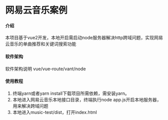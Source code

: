 # 网易云音乐案例

#### 介绍
本项目基于vue2开发，本地开启需启动node服务器解决http跨域问题，实现网易云音乐的单曲推荐和关键词搜索功能

#### 软件架构
软件架构说明
vue/vue-route/vant/node

#### 使用教程
1.  终端yarn或者yarn install下载项目所需依赖，需安装yarn。
2.  本地进入网易云音乐本地接口目录，终端执行node app.js开启本地服务器，用来解决跨域问题
3.  本地进入music-test/dist，打开index.html
